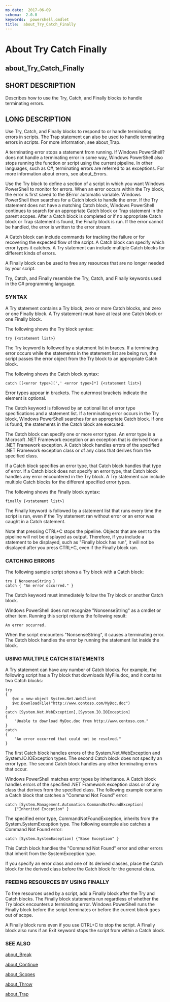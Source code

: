 ```yaml
---
ms.date:  2017-06-09
schema:  2.0.0
keywords:  powershell,cmdlet
title:  about_Try_Catch_Finally
---
```


# About Try Catch Finally
## about_Try_Catch_Finally


## SHORT DESCRIPTION
Describes how to use the Try, Catch, and Finally blocks to handle terminating errors.


## LONG DESCRIPTION
Use Try, Catch, and Finally blocks to respond to or handle terminating errors in scripts. The Trap statement can also be used to handle terminating errors in scripts. For more information, see about_Trap.

A terminating error stops a statement from running. If  Windows PowerShell?does not handle a terminating error in some way,  Windows PowerShell also stops running the function or script using the current pipeline. In other languages, such as C\#, terminating errors are referred to as exceptions. For more information about errors, see about_Errors.

Use the Try block to define a section of a script in which you want  Windows PowerShell to monitor for errors. When an error occurs within the Try block, the error is first saved to the $Error automatic variable.  Windows PowerShell then searches for a Catch block to handle the error. If the Try statement does not have a  matching Catch block,  Windows PowerShell continues to search for an appropriate Catch block or Trap statement in the parent scopes. After a Catch block is completed or if no appropriate Catch block or Trap statement is found, the Finally block is run. If the error cannot be handled, the error is written to the error stream.

A Catch block can include commands for tracking the failure or for recovering the expected flow of the script. A Catch block can specify which error types it catches. A Try statement can include multiple Catch blocks for different kinds of errors.

A Finally block can be used to free any resources that are no longer needed by your script.

Try, Catch, and Finally resemble the Try, Catch, and Finally keywords used in the C\# programming language.


### SYNTAX
A Try statement contains a Try block, zero or more Catch blocks, and zero or one Finally block. A Try statement must have at least one Catch block or one Finally block.

The following shows the Try block syntax:


```
try {<statement list>}
```


The Try keyword is followed by a statement list in braces. If a terminating error occurs while the statements in the statement list are being run, the script passes the error object from the Try block to an appropriate Catch block.

The following shows the Catch block syntax:


```
catch [[<error type>][',' <error type>]*] {<statement list>}
```


Error types appear in brackets. The outermost brackets indicate the element is optional.

The Catch keyword is followed by an optional list of error type specifications and a statement list. If a terminating error occurs in the Try block,  Windows PowerShell searches for an appropriate Catch block. If one is found, the statements in the Catch block are executed.

The Catch block can specify one or more error types. An error type is a Microsoft .NET Framework exception or an exception that is derived from a .NET Framework exception. A Catch block handles errors of the specified .NET Framework exception class or of any class that derives from the specified class.

If a Catch block specifies an error type, that Catch block handles that type of error. If a Catch block does not specify an error type, that Catch block handles any error encountered in the Try block. A Try statement can include multiple Catch blocks for the different specified error types.

The following shows the Finally block syntax:


```
finally {<statement list>}
```


The Finally keyword is followed by a statement list that runs every time the script is run, even if the Try statement ran without error or an error was caught in a Catch statement.

Note that pressing CTRL\+C stops the pipeline. Objects that are sent to the pipeline will not be displayed as output. Therefore, if you include a statement to be displayed, such as "Finally block has run", it will not be displayed after you press CTRL\+C, even if the Finally block ran.


### CATCHING ERRORS
The following sample script shows a Try block with a Catch block:


```
try { NonsenseString }  
catch { "An error occurred." }
```


The Catch keyword must immediately follow the Try block or another Catch block.

Windows PowerShell does not recognize "NonsenseString" as a cmdlet or other item. Running this script returns the following result:


```
An error occurred.
```


When the script encounters "NonsenseString", it causes a terminating error. The Catch block handles the error by running the statement list inside the block.


### USING MULTIPLE CATCH STATEMENTS
A Try statement can have any number of Catch blocks. For example, the following script has a Try block that downloads MyFile.doc, and it contains two Catch blocks:


```
try  
{  
   $wc = new-object System.Net.WebClient  
   $wc.DownloadFile("http://www.contoso.com/MyDoc.doc")  
}  
catch [System.Net.WebException],[System.IO.IOException]  
{  
    "Unable to download MyDoc.doc from http://www.contoso.com."  
}  
catch  
{  
    "An error occurred that could not be resolved."  
}
```


The first Catch block handles errors of the System.Net.WebException and System.IO.IOException types. The second Catch block does not specify an error type. The second Catch block handles any other terminating errors that occur.

Windows PowerShell matches error types by inheritance. A Catch block handles errors of the specified .NET Framework exception class or of any class that derives from the specified class. The following example contains a Catch block that catches a "Command Not Found" error:


```
catch [System.Management.Automation.CommandNotFoundException]   
    {"Inherited Exception" }
```


The specified error type, CommandNotFoundException, inherits from the System.SystemException type. The following example also catches a Command Not Found error:


```
catch [System.SystemException] {"Base Exception" }
```


This Catch block handles the "Command Not Found" error and other errors that inherit from the SystemException type.

If you specify an error class and one of its derived classes, place the Catch block for the derived class before the Catch block for the general class.


### FREEING RESOURCES BY USING FINALLY
To free resources used by a script, add a Finally block after the Try and Catch blocks. The Finally block statements run regardless of whether the Try block encounters a terminating error.  Windows PowerShell runs the Finally block before the script terminates or before the current block goes out of scope.

A Finally block runs even if you use CTRL\+C to stop the script. A Finally block also runs if an Exit keyword stops the script from within a Catch block.


### SEE ALSO

[about_Break](about_Break.md)

[about_Continue](about_Continue.md)

[about_Scopes](about_Scopes.md)

[about_Throw](about_Throw.md)

[about_Trap](about_Trap.md)

